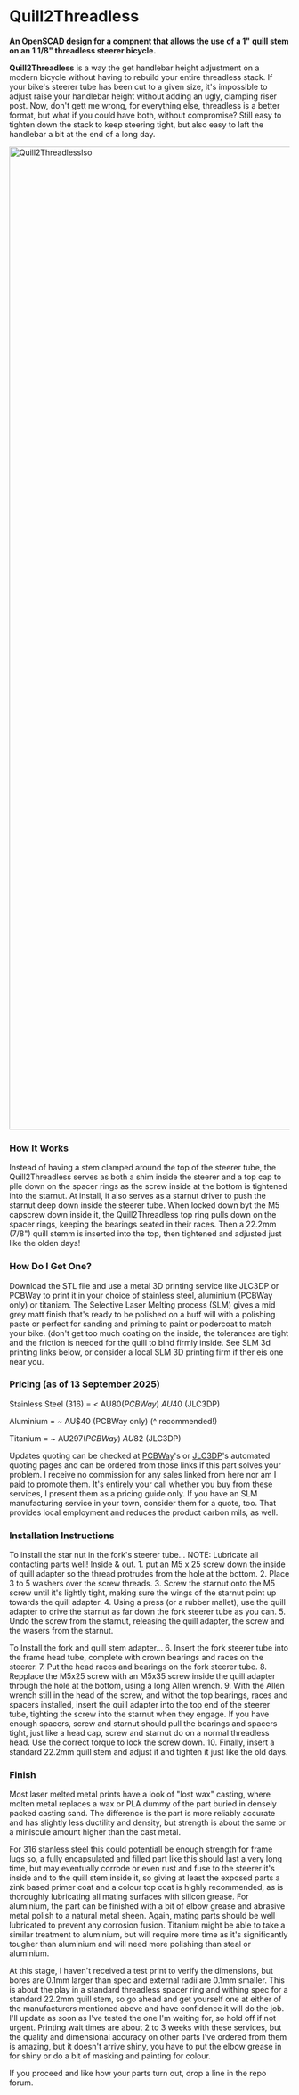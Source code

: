 # Quill2Threadless
**An OpenSCAD design for a compnent that allows the use of a 1" quill stem on an 1 1/8" threadless steerer bicycle.**

**Quill2Threadless** is a way the get handlebar height adjustment on a modern bicycle without having to rebuild your entire threadless stack. If your bike's steerer tube has been cut to a given size, it's impossible to adjust raise your handlebar height without adding an ugly, clamping riser post. Now, don't gett me wrong, for everything else, threadless is a better format, but what if you could have both, without compromise? Still easy to tighten down the stack to keep steering tight, but also easy to laft the handlebar a bit at the end of a long day.

<img width="2052" height="1766" alt="Quill2ThreadlessIso" src="https://github.com/user-attachments/assets/bde47d0f-a9f2-448c-9281-7dadac6ea31f" />

### How It Works
Instead of having a stem clamped around the top of the steerer tube, the Quill2Threadless serves as both a shim inside the steerer and a top cap to plle down on the spacer rings as the screw inside at the bottom is tightened into the starnut. At install, it also serves as a starnut driver to push the starnut deep down inside the steerer tube. When locked down byt the M5 capscrew down inside it, the Quill2Threadless top ring pulls down on the spacer rings, keeping the bearings seated in their races. Then a 22.2mm (7/8") quill stemm is inserted into the top, then tightened and adjusted just like the olden days!

### How Do I Get One?
Download the STL file and use a metal 3D printing service like JLC3DP or PCBWay to print it in your choice of stainless steel, aluminium (PCBWay only) or titaniam. The Selective Laser Melting process (SLM) gives a mid grey matt finish that's ready to be polished on a buff will with a polishing paste or perfect for sanding and priming to paint or podercoat to match your bike. (don't get too much coating on the inside, the tolerances are tight and the friction is needed for the quill to bind firmly inside. See SLM 3d printing links below, or consider a local SLM 3D printing firm if ther eis one near you.

### Pricing (as of 13 September 2025)
Stainless Steel (316) = < AU$80 (PCBWay)
                        ~ AU$40 (JLC3DP)

Aluminium             =   ~ AU$40 (PCBWay only)
                            (^ recommended!)

Titanium              =  ~ AU$297 (PCBWay)
                         ~ AU$82 (JLC3DP)

Updates quoting can be checked at [PCBWay](https://www.pcbway.com/rapid-prototyping/manufacture/?type=2&reffercode=TOP)'s or [JLC3DP](https://jlc3dp.com/3d-printing-quote?spm=Jlc3dp.Homepage.1011.d1)'s automated quoting pages and can be ordered from those links if this part solves your problem. I receive no commission for any sales linked from here nor am I paid to promote them. It's entirely your call whether you buy from these services, I present them as a pricing guide only. If you have an SLM manufacturing service in your town, consider them for a quote, too. That provides local employment and reduces the product carbon mils, as well.

### Installation Instructions

To install the star nut in the fork's steerer tube...
    NOTE: Lubricate all contacting parts well! Inside & out.
    1.  put an M5 x 25 screw down the inside of quill adapter so the thread protrudes from the hole at the bottom.
    2.  Place 3 to 5 washers over the screw threads.
    3.  Screw the starnut onto the M5 screw until it's lightly tight, making sure the wings of the starnut point up towards 
        the quill adapter.
    4.  Using a press (or a rubber mallet), use the quill adapter to drive the starnut as far down the fork steerer tube as 
        you can.
    5.  Undo the screw from the starnut, releasing the quill adapter, the screw and the wasers from the starnut.

To Install the fork and quill stem adapter...
    6.  Insert the fork steerer tube into the frame head tube, complete with crown bearings and races on the steerer.
    7.  Put the head races and bearings on the fork steerer tube.
    8.  Repplace the M5x25 screw with an M5x35 screw inside the quill adapter through the hole at the bottom, using a long Allen wrench.
    9.  With the Allen wrench still in the head of the screw, and withot the top bearings, races and spacers installed, insert the quill adapter into the top end of the steerer tube, tighting the screw into the starnut when they engage. If you have enough spacers, screw and starnut should pull the bearings and spacers tight, just like a head cap, screw and starnut do on a normal threadless head. Use the correct torque to lock the screw down.
    10. Finally, insert a standard 22.2mm quill stem and adjust it and tighten it just like the old days.

### Finish

Most laser melted metal prints have a look of "lost wax" casting, where molten metal replaces a wax or PLA dummy of the part buried in densely packed casting sand. The difference is the part is more reliably accurate and has slightly less ductility and density, but strength is about the same or a miniscule amount higher than the cast metal.

For 316 stanless steel this could potentiall be enough strength for frame lugs so, a fully encapsulated and filled part like this should last a very long time, but may eventually corrode or even rust and fuse to the steerer it's inside and to the quill stem inside it, so giving at least the exposed parts a zink based primer coat and a colour top coat is highly recommended, as is thoroughly lubricating all mating surfaces with silicon grease. For aluminium, the part can be finished with a bit of elbow grease and abrasive metal polish to a natural metal sheen. Again, mating parts should be well lubricated to prevent any corrosion fusion. Titanium might be able to take a similar treatment to aluminium, but will require more time as it's significantly tougher than aluminium and will need more polishing than steal or aluminium.

At this stage, I haven't received a test print to verify the dimensions, but bores are 0.1mm larger than spec and external radii are 0.1mm smaller. This is about the play in a standard threadless spacer ring and withing spec for a standard 22.2mm quill stem, so go ahead and get yourself one at either of the manufacturers mentioned above and have confidence it will do the job. I'll update as soon as I've tested the one I'm waiting for, so hold off if not urgent. Printing wait times are about 2 to 3 weeks with these services, but the quality and dimensional accuracy on other parts I've ordered from them is amazing, but it doesn't arrive shiny, you have to put the elbow grease in for shiny or do a bit of masking and painting for colour.

If you proceed and like how your parts turn out, drop a line in the repo forum.
